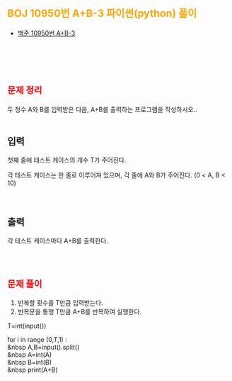 # <span style="color:orange; font-size:17pt; font-weight:bold">BOJ 10950번 A+B-3 파이썬(python)  풀이</span>

- [백준 10950번 A+B-3](https://www.acmicpc.net/problem/10950)
<br><br>

<br><br>

# <span style="color: red; font-size:15pt">문제 정리</span>
두 정수 A와 B를 입력받은 다음, A+B를 출력하는 프로그램을 작성하시오.. <br>
<br>
## 입력 <br>
첫째 줄에 테스트 케이스의 개수 T가 주어진다. <br>

각 테스트 케이스는 한 줄로 이루어져 있으며, 각 줄에 A와 B가 주어진다. (0 < A, B < 10)<br>
<br><br> 
## 출력 <br>
각 테스트 케이스마다 A+B를 출력한다. <br>
<br><br>

# <span style="color: red; font-size:15pt">문제 풀이</span>
1. 반복할 횟수를 T만큼 입력받는다. <br>
2. 반복문을 통행 T만큼 A+B를 반복하여 실행한다. <br>
<p>
T=int(input()) <br>

for i in range (0,T,1) : <br>
&nbsp    A,B=input().split() <br>
&nbsp    A=int(A) <br>
&nbsp    B=int(B) <br>
&nbsp    print(A+B) <br>

